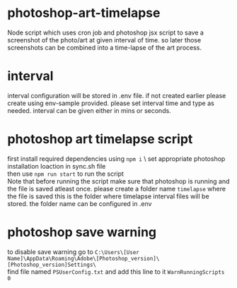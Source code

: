 # photoshop-art-timelapse
Node script which uses cron job and photoshop jsx script to save a screenshot of the photo/art at given interval of time. so later those screenshots can be combined into a time-lapse of the art process.

# interval

interval configuration will be stored in .env file. if not created earlier please create using env-sample provided. please set interval time and type as needed. interval can be given either in mins or seconds.


# photoshop art timelapse script

first install required dependencies using `npm i` \ 
set appropriate photoshop installation loaction in sync.sh file \
then use `npm run start` to run the script \
Note that before running the script make sure that photoshop is running and the file is saved atleast once. please create a folder name `timelapse` where the file is saved this is the folder where timelapse interval files will be stored. the folder name can be configured in .env


# photoshop save warning

to disable save warning go to `C:\Users\[User Name]\AppData\Roaming\Adobe\[Photoshop_version]\[Photoshop_version]Settings\` \
find file named `PSUserConfig.txt` and add this line to it `WarnRunningScripts 0`


